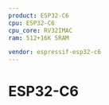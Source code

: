```yaml
---
product: ESP32-C6
cpu: ESP32-C6
cpu_core: RV32IMAC
ram: 512+16K SRAM

vendor: espressif-esp32-c6
---
```


# ESP32-C6

